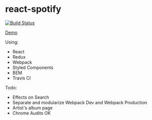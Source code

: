 # react-spotify
[![Build Status](https://travis-ci.org/dnl1/react-spotify.svg?branch=master)](https://travis-ci.org/dnl1/react-spotify)

[Demo](http://dnl1.github.io/react-spotify)

Using:
- React
- Redux
- Webpack
- Styled Components
- BEM
- Travis CI

Todo:
- Effects on Search
- Separate and modularize Webpack Dev and Webpack Production
- Artist's album page
- Chrome Audits OK
